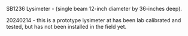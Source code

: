 SB1236 Lysimeter - (single beam 12-inch diameter by 36-inches deep).

20240214 - this is a prototype lysimeter at has been lab calibrated and tested, but has not been installed in the field yet.
